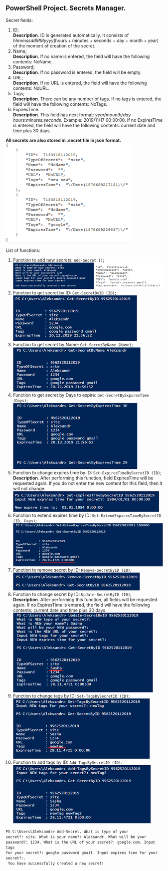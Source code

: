 ## PowerShell Project. Secrets Manager.
Secret fields:
1) ID; <br>
**Description**. ID is generated automatically. It consists of *hhmmssddMMyyyy*(hours + minutes + seconds + day + month + year) of the moment of creation of the secret.
2) Name; <br>
**Description**. If no name is entered, the field will have the following contents: NoName.
3) Password; <br>
**Description**. If no password is entered, the field will be empty.
4) URL; <br>
**Description**. If no URL is entered, the field will have the following contents: NoURL.
5) Tags; <br>
**Description**. There can be any number of tags. If no tags is entered, the field will have the following contents: NoTags.
6) ExpiresTime. <br>
**Description**. This field has next format: *year/mounth/day hours:minutes:seconds*. Example: 2019/11/17 00:00:00. If no ExpiresTime is entered, the field will have the following contents: current date and time plus 30 days.<br>

**All secrets are also stored in .secret file in json format.**<br>
![Secret file](/Images/Secret_File.png)

List of functions:
1) Function to add new secrets: `Add-Secret ()`; <br>
![Add-Secret](/Images/Add_Secret.png)
2) Function to get secret by ID: `Get-SecretByID (ID)`; <br>
![Get-SecretByID](/Images/Get-SecretByID.png)
3) Function to get secret by Name: `Get-SecretByName (Name)`; <br>
![Get-SecretByName](/Images/Get-SecretByName.png)
4) Function to get secret by Days to expire: `Get-SecretByExpiresTime (Days)`; <br>
![Get-SecretByExpiresTime](/Images/Get-SecretByExpiresTime.png)
5) Function to change expires time by ID: `Set-ExpiresTimeBySecretID (ID)`; <br>
**Description**. After performing this function, field ExpiresTime will be requested again. If you do not enter the new content for this field, then it will not change.<br>
![Set-ExpiresTimeBySecretID](/Images/Set-ExpiresTimeBySecretID.png)
6) Function to extend expires time by ID: `Set-ExtendExpiresTimeBySecretID (ID, Days)`; <br>
![Set-ExtendExpiresTimeBySecretID](/Images/Set-ExtendExpiresTimeBySecretID.png)
7) Function to remove secret by ID: `Remove-SecretByID (ID)`; <br>
![Remove-SecretByID](/Images/Remove-SecretByID.png)
8) Function to change secret by ID: `Update-SecretByID (ID)`; <br>
**Description**. After performing this function, all fields will be requested again. If no ExpiresTime is entered, the field will have the following contents: current date and time plus 30 days. <br>
![Update-SecretByID](/Images/Update-SecretByID.png)
9) Function to change tags by ID: `Set-TagsBySecretID (ID)`; <br>
![Set-TagsBySecretID](/Images/Set-TagsBySecretID.png)
10) Function to add tags by ID: `Add-TagsBySecretID (ID)`. <br>
![Add-TagsBySecretID](/Images/Add-TagsBySecretID.png)


<code>PS C:\Users\Aleksandr> Add-Secret.
What is type of your secret?: site.
What is your name?: Aleksandr.
What will be your password?: 1234.
What is the URL of your secret?: google.com.
Input tags for your secret?: google password gmail.
Input expires time for your secret?:.
<br>
You have successfully created a new secret!</code>
